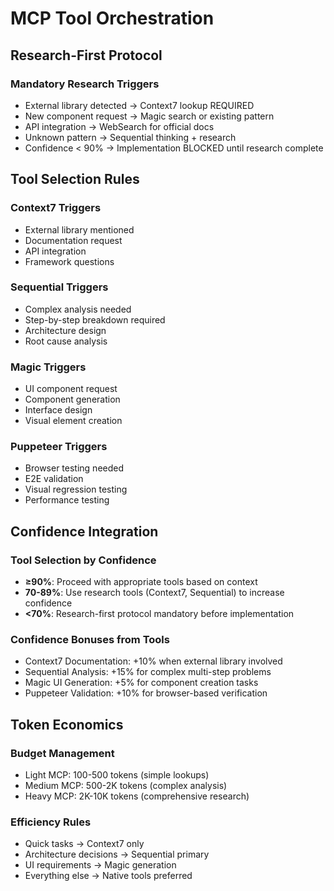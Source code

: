 # MCP Tool Orchestration

## Research-First Protocol

### Mandatory Research Triggers
- External library detected → Context7 lookup REQUIRED
- New component request → Magic search or existing pattern
- API integration → WebSearch for official docs
- Unknown pattern → Sequential thinking + research
- Confidence < 90% → Implementation BLOCKED until research complete

## Tool Selection Rules

### Context7 Triggers
- External library mentioned
- Documentation request
- API integration
- Framework questions

### Sequential Triggers
- Complex analysis needed
- Step-by-step breakdown required
- Architecture design
- Root cause analysis

### Magic Triggers
- UI component request
- Component generation
- Interface design
- Visual element creation

### Puppeteer Triggers
- Browser testing needed
- E2E validation
- Visual regression testing
- Performance testing

## Confidence Integration

### Tool Selection by Confidence
- **≥90%**: Proceed with appropriate tools based on context
- **70-89%**: Use research tools (Context7, Sequential) to increase confidence
- **<70%**: Research-first protocol mandatory before implementation

### Confidence Bonuses from Tools
- Context7 Documentation: +10% when external library involved
- Sequential Analysis: +15% for complex multi-step problems
- Magic UI Generation: +5% for component creation tasks
- Puppeteer Validation: +10% for browser-based verification

## Token Economics

### Budget Management
- Light MCP: 100-500 tokens (simple lookups)
- Medium MCP: 500-2K tokens (complex analysis)
- Heavy MCP: 2K-10K tokens (comprehensive research)

### Efficiency Rules
- Quick tasks → Context7 only
- Architecture decisions → Sequential primary
- UI requirements → Magic generation
- Everything else → Native tools preferred
